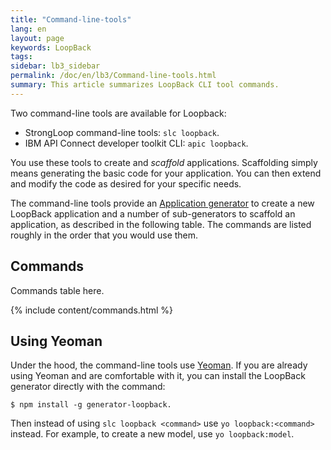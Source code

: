 ```yaml
---
title: "Command-line-tools"
lang: en
layout: page
keywords: LoopBack
tags:
sidebar: lb3_sidebar
permalink: /doc/en/lb3/Command-line-tools.html
summary: This article summarizes LoopBack CLI tool commands.
---
```

Two command-line tools are available for Loopback:

- StrongLoop command-line tools: `slc loopback`.
- IBM API Connect developer toolkit CLI: `apic loopback`.

You use these tools to create and _scaffold_ applications.  Scaffolding simply means generating the basic code for your application.
You can then extend and modify the code as desired for your specific needs.

The command-line tools provide an [Application generator](Application-generator.html) to create a new LoopBack application
and a number of sub-generators to scaffold an application, as described in the following table.
The commands are listed roughly in the order that you would use them.

## Commands

Commands table here.

{% include content/commands.html %}

## Using Yeoman

Under the hood, the command-line tools use [Yeoman](http://yeoman.io/). If you are already using Yeoman and are comfortable with it, you can install the LoopBack generator directly with the command:

```shell
$ npm install -g generator-loopback.
```

Then instead of using `slc loopback <command>` use `yo loopback:<command>` instead. For example, to create a new model, use `yo loopback:model`.
